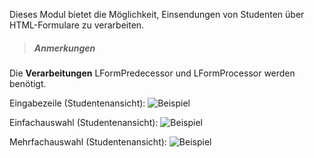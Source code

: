 <!--
  - @file extension_LForm_LFormDesc_de.md
  -
  - @license http://www.gnu.org/licenses/gpl-3.0.html GPL version 3
  -
  - @package OSTEPU (https://github.com/ostepu/system)
  - @since 0.4.0
  -
  - @author Till Uhlig <till.uhlig@student.uni-halle.de>
  - @date 2015
 -->

Dieses Modul bietet die Möglichkeit, Einsendungen von Studenten über HTML-Formulare zu verarbeiten.

>##### Anmerkungen
Die **Verarbeitungen** LFormPredecessor und LFormProcessor werden benötigt.

Eingabezeile (Studentenansicht):
![](EingabezeileVerwendenSample.png "Beispiel")

Einfachauswahl (Studentenansicht):
![](EinfachauswahlVerwendenSample.png "Beispiel")

Mehrfachauswahl (Studentenansicht):
![](MehrfachauswahlVerwendenSample.png "Beispiel")
